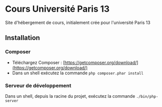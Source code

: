 Cours Université Paris 13
=========================

Site d'hébergement de cours, initialement crée pour l'université Paris 13

## Installation 

### Composer

* Téléchargez Composer : [https://getcomposer.org/download/](https://getcomposer.org/download/)
* Dans un shell exécutez la commande `php composer.phar install`

### Serveur de développement

Dans un shell, depuis la racine du projet, exécutez la commande `./bin/php-server`